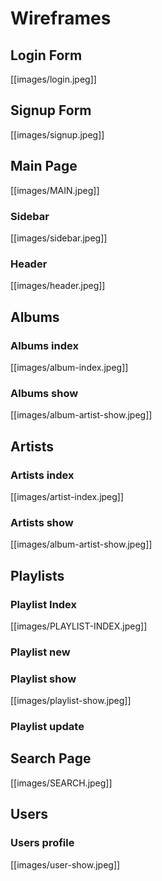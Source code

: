 # Wireframes



## Login Form

[[images/login.jpeg]]

## Signup Form

[[images/signup.jpeg]]

## Main Page

[[images/MAIN.jpeg]]

### Sidebar

[[images/sidebar.jpeg]]

### Header

[[images/header.jpeg]] 

## Albums

### Albums index

[[images/album-index.jpeg]]

### Albums show

[[images/album-artist-show.jpeg]]

## Artists

### Artists index

[[images/artist-index.jpeg]]

### Artists show

[[images/album-artist-show.jpeg]]

## Playlists

### Playlist Index

[[images/PLAYLIST-INDEX.jpeg]]

### Playlist new

### Playlist show

[[images/playlist-show.jpeg]]

### Playlist update

## Search Page

[[images/SEARCH.jpeg]]

## Users

### Users profile

[[images/user-show.jpeg]]
